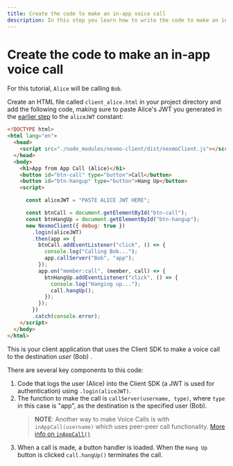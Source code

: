 ```yaml
---
title: Create the code to make an in-app voice call
description: In this step you learn how to write the code to make an in-app voice call to another app.
---
```


# Create the code to make an in-app voice call

For this tutorial, `Alice` will be calling `Bob`.

Create an HTML file called `client_alice.html` in your project directory and add the following code, making sure to paste Alice's JWT you generated in the [earlier step](/client-sdk/tutorials/app-to-app/client-sdk/generate-jwts) to the `aliceJWT` constant:

``` html
<!DOCTYPE html>
<html lang="en">
  <head>
    <script src="./node_modules/nexmo-client/dist/nexmoClient.js"></script>
  </head>
  <body>
    <h1>App from App Call (Alice)</h1>
    <button id="btn-call" type="button">Call</button>
    <button id="btn-hangup" type="button">Hang Up</button>
    <script>

      const aliceJWT = "PASTE ALICE JWT HERE";

      const btnCall = document.getElementById("btn-call");
      const btnHangUp = document.getElementById("btn-hangup");
      new NexmoClient({ debug: true })
        .login(aliceJWT)
        .then(app => {
          btnCall.addEventListener("click", () => {
            console.log("Calling Bob...");
            app.callServer("Bob", "app");
          });
          app.on("member:call", (member, call) => {
            btnHangUp.addEventListener("click", () => {
              console.log("Hanging up...");
              call.hangUp();
            });
          });
        })
        .catch(console.error);
    </script>
  </body>
</html>
```

This is your client application that uses the Client SDK to make a voice call to the destination *user* (Bob) .

There are several key components to this code:

1. Code that logs the user (Alice) into the Client SDK (a JWT is used for authentication) using `.login(aliceJWT)`.
2. The function to make the call is `callServer(username, type)`, where `type` in this case is "app", as the destination is the specified user (Bob).
    > **NOTE**: Another way to make Voice Calls is with `inAppCall(username)` which uses peer-peer call functionality. [More info on `inAppCall()`](/sdk/stitch/javascript/Application.html#inAppCall__anchor)
3. When a call is made, a button handler is loaded. When the `Hang Up` button is clicked `call.hangUp()` terminates the call.
